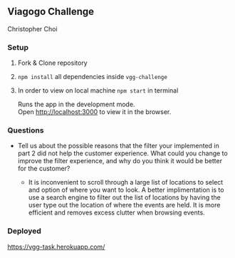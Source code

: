 ## Viagogo Challenge
Christopher Choi


### Setup
1. Fork & Clone repository

2. `npm install` all dependencies inside `vgg-challenge`

3. In order to view on local machine `npm start` in terminal

    Runs the app in the development mode.<br>
    Open [http://localhost:3000](http://localhost:3000) to view it in the browser.


### Questions
   - Tell us about the possible reasons that the filter your implemented in part 2 did not help the customer experience.
     What could you change to improve the filter experience, and why do you think it would be better for the customer?

     - It is inconvenient to scroll through a large list of locations to select and option of where you want to look. A better implimentation is to use a search engine to filter out the list of locations by having the user type out the location of where the events are held. It is more efficient and removes excess clutter when browsing events.


### Deployed
https://vgg-task.herokuapp.com/


